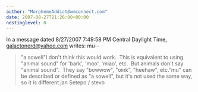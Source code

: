 ```yaml
---
author: "MorphemeAddict@wmconnect.com"
date: 2007-08-27T21:26:00+00:00
nestinglevel: 0
---
```

In a message dated 8/27/2007 7:49:58 PM Central Daylight Time, [galactonerd@yahoo.com](mailto://galactonerd@yahoo.com) writes:
mu--

>"a soweli"I don't think this would work.  This is equivalent to using "animal sound" for 'bark', 'moo', 'miao', etc.  But animals don't say "animal sound".  They say "bowwow", "oink", "heehaw", etc."mu" can be described or defined as "a soweli", but it's not used the same way, so it is different.jan Setepo / stevo